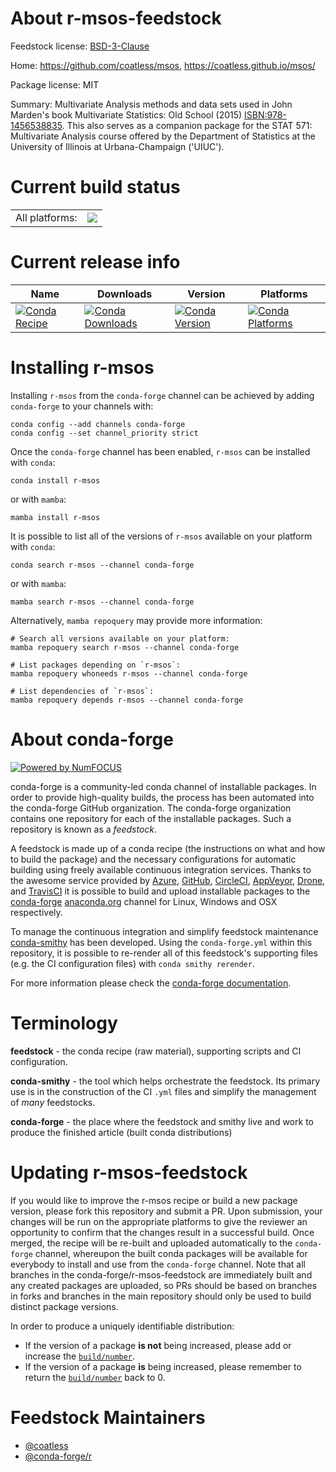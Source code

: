 About r-msos-feedstock
======================

Feedstock license: [BSD-3-Clause](https://github.com/conda-forge/r-msos-feedstock/blob/main/LICENSE.txt)

Home: https://github.com/coatless/msos, https://coatless.github.io/msos/

Package license: MIT

Summary: Multivariate Analysis methods and data sets used in John Marden's book Multivariate Statistics: Old School (2015) <ISBN:978-1456538835>. This also serves as a companion package for the STAT 571: Multivariate Analysis course offered by the Department of Statistics at the University of Illinois at Urbana-Champaign ('UIUC').

Current build status
====================


<table><tr><td>All platforms:</td>
    <td>
      <a href="https://dev.azure.com/conda-forge/feedstock-builds/_build/latest?definitionId=11596&branchName=main">
        <img src="https://dev.azure.com/conda-forge/feedstock-builds/_apis/build/status/r-msos-feedstock?branchName=main">
      </a>
    </td>
  </tr>
</table>

Current release info
====================

| Name | Downloads | Version | Platforms |
| --- | --- | --- | --- |
| [![Conda Recipe](https://img.shields.io/badge/recipe-r--msos-green.svg)](https://anaconda.org/conda-forge/r-msos) | [![Conda Downloads](https://img.shields.io/conda/dn/conda-forge/r-msos.svg)](https://anaconda.org/conda-forge/r-msos) | [![Conda Version](https://img.shields.io/conda/vn/conda-forge/r-msos.svg)](https://anaconda.org/conda-forge/r-msos) | [![Conda Platforms](https://img.shields.io/conda/pn/conda-forge/r-msos.svg)](https://anaconda.org/conda-forge/r-msos) |

Installing r-msos
=================

Installing `r-msos` from the `conda-forge` channel can be achieved by adding `conda-forge` to your channels with:

```
conda config --add channels conda-forge
conda config --set channel_priority strict
```

Once the `conda-forge` channel has been enabled, `r-msos` can be installed with `conda`:

```
conda install r-msos
```

or with `mamba`:

```
mamba install r-msos
```

It is possible to list all of the versions of `r-msos` available on your platform with `conda`:

```
conda search r-msos --channel conda-forge
```

or with `mamba`:

```
mamba search r-msos --channel conda-forge
```

Alternatively, `mamba repoquery` may provide more information:

```
# Search all versions available on your platform:
mamba repoquery search r-msos --channel conda-forge

# List packages depending on `r-msos`:
mamba repoquery whoneeds r-msos --channel conda-forge

# List dependencies of `r-msos`:
mamba repoquery depends r-msos --channel conda-forge
```


About conda-forge
=================

[![Powered by
NumFOCUS](https://img.shields.io/badge/powered%20by-NumFOCUS-orange.svg?style=flat&colorA=E1523D&colorB=007D8A)](https://numfocus.org)

conda-forge is a community-led conda channel of installable packages.
In order to provide high-quality builds, the process has been automated into the
conda-forge GitHub organization. The conda-forge organization contains one repository
for each of the installable packages. Such a repository is known as a *feedstock*.

A feedstock is made up of a conda recipe (the instructions on what and how to build
the package) and the necessary configurations for automatic building using freely
available continuous integration services. Thanks to the awesome service provided by
[Azure](https://azure.microsoft.com/en-us/services/devops/), [GitHub](https://github.com/),
[CircleCI](https://circleci.com/), [AppVeyor](https://www.appveyor.com/),
[Drone](https://cloud.drone.io/welcome), and [TravisCI](https://travis-ci.com/)
it is possible to build and upload installable packages to the
[conda-forge](https://anaconda.org/conda-forge) [anaconda.org](https://anaconda.org/)
channel for Linux, Windows and OSX respectively.

To manage the continuous integration and simplify feedstock maintenance
[conda-smithy](https://github.com/conda-forge/conda-smithy) has been developed.
Using the ``conda-forge.yml`` within this repository, it is possible to re-render all of
this feedstock's supporting files (e.g. the CI configuration files) with ``conda smithy rerender``.

For more information please check the [conda-forge documentation](https://conda-forge.org/docs/).

Terminology
===========

**feedstock** - the conda recipe (raw material), supporting scripts and CI configuration.

**conda-smithy** - the tool which helps orchestrate the feedstock.
                   Its primary use is in the construction of the CI ``.yml`` files
                   and simplify the management of *many* feedstocks.

**conda-forge** - the place where the feedstock and smithy live and work to
                  produce the finished article (built conda distributions)


Updating r-msos-feedstock
=========================

If you would like to improve the r-msos recipe or build a new
package version, please fork this repository and submit a PR. Upon submission,
your changes will be run on the appropriate platforms to give the reviewer an
opportunity to confirm that the changes result in a successful build. Once
merged, the recipe will be re-built and uploaded automatically to the
`conda-forge` channel, whereupon the built conda packages will be available for
everybody to install and use from the `conda-forge` channel.
Note that all branches in the conda-forge/r-msos-feedstock are
immediately built and any created packages are uploaded, so PRs should be based
on branches in forks and branches in the main repository should only be used to
build distinct package versions.

In order to produce a uniquely identifiable distribution:
 * If the version of a package **is not** being increased, please add or increase
   the [``build/number``](https://docs.conda.io/projects/conda-build/en/latest/resources/define-metadata.html#build-number-and-string).
 * If the version of a package **is** being increased, please remember to return
   the [``build/number``](https://docs.conda.io/projects/conda-build/en/latest/resources/define-metadata.html#build-number-and-string)
   back to 0.

Feedstock Maintainers
=====================

* [@coatless](https://github.com/coatless/)
* [@conda-forge/r](https://github.com/orgs/conda-forge/teams/r/)

